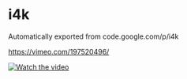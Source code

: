 # i4k
Automatically exported from code.google.com/p/i4k


https://vimeo.com/197520496/

[![Watch the video](http://kyle-crockett.com/wp-content/uploads/2018/09/i4k-gui.png)](https://vimeo.com/197520496/)
